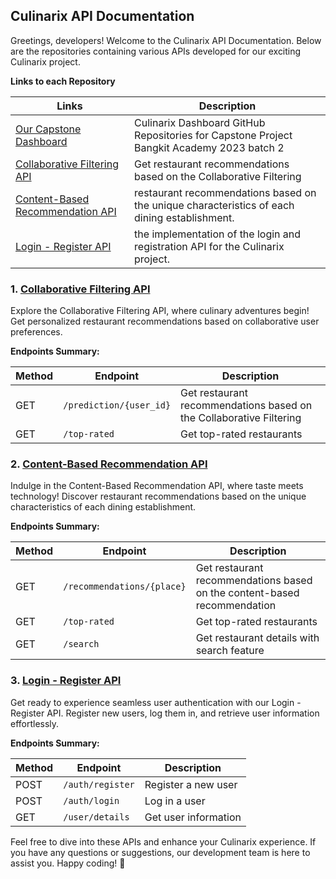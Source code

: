 ## Culinarix API Documentation

Greetings, developers! Welcome to the Culinarix API Documentation. Below are the repositories containing various APIs developed for our exciting Culinarix project.

**Links to each Repository**

| Links                  | Description                     |
|---------------------------|---------------------------------|
| [Our Capstone Dashboard](https://github.com/keeptrain/Culinarix) | Culinarix Dashboard GitHub Repositories for Capstone Project Bangkit Academy 2023 batch 2  |
| [Collaborative Filtering API](https://github.com/alghoziii/culinarix-collaborative-filtering)  | Get restaurant recommendations based on the Collaborative Filtering  |
| [Content-Based Recommendation API](https://github.com/LeeVonks/culinarix-content-based) | restaurant recommendations based on the unique characteristics of each dining establishment.        |
|  [Login - Register API](https://github.com/alghoziii/api-login-register) |  the implementation of the login and registration API for the Culinarix project.  |

### 1. [Collaborative Filtering API](https://github.com/alghoziii/culinarix-collaborative-filtering)

Explore the Collaborative Filtering API, where culinary adventures begin! Get personalized restaurant recommendations based on collaborative user preferences.

**Endpoints Summary:**

| Method | Endpoint                  | Description                     |
|--------|---------------------------|---------------------------------|
| GET    | `/prediction/{user_id}`  | Get restaurant recommendations based on the Collaborative Filtering  |
| GET    | `/top-rated`              | Get top-rated restaurants        |


### 2. [Content-Based Recommendation API](https://github.com/LeeVonks/culinarix-content-based)

Indulge in the Content-Based Recommendation API, where taste meets technology! Discover restaurant recommendations based on the unique characteristics of each dining establishment.

**Endpoints Summary:**

| Method | Endpoint                  | Description                     |
|--------|---------------------------|---------------------------------|
| GET    | `/recommendations/{place}`| Get restaurant recommendations based on the content-based recommendation |
| GET    | `/top-rated`              | Get top-rated restaurants        |
| GET    | `/search`              | Get restaurant details with search feature        |



### 3. [Login - Register API](https://github.com/alghoziii/api-login-register)

Get ready to experience seamless user authentication with our Login - Register API. Register new users, log them in, and retrieve user information effortlessly.

**Endpoints Summary:**

| Method | Endpoint         | Description          |
|--------|------------------|----------------------|
| POST   | `/auth/register`      | Register a new user  |
| POST   | `/auth/login`          | Log in a user        |
| GET    | `/user/details` | Get user information |

Feel free to dive into these APIs and enhance your Culinarix experience. If you have any questions or suggestions, our development team is here to assist you. Happy coding! 🚀
